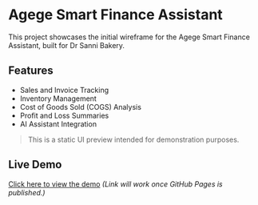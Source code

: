 # Agege Smart Finance Assistant

This project showcases the initial wireframe for the Agege Smart Finance Assistant, built for Dr Sanni Bakery.

## Features
- Sales and Invoice Tracking
- Inventory Management
- Cost of Goods Sold (COGS) Analysis
- Profit and Loss Summaries
- AI Assistant Integration

> This is a static UI preview intended for demonstration purposes.

## Live Demo
[Click here to view the demo](https://subodh5.github.io/agege-smart-finance-assistant/)
*(Link will work once GitHub Pages is published.)*

